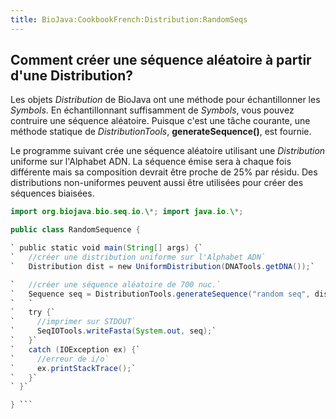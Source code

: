 ```yaml
---
title: BioJava:CookbookFrench:Distribution:RandomSeqs
---
```


Comment créer une séquence aléatoire à partir d'une Distribution?
-----------------------------------------------------------------

Les objets *Distribution* de BioJava ont une méthode pour échantillonner
les *Symbols*. En échantillonnant suffisamment de *Symbols*, vous pouvez
contruire une séquence aléatoire. Puisque c'est une tâche courante, une
méthode statique de *DistributionTools*, **generateSequence()**, est
fournie.

Le programme suivant crée une séquence aléatoire utilisant une
*Distribution* uniforme sur l'Alphabet ADN. La séquence émise sera à
chaque fois différente mais sa composition devrait être proche de 25%
par résidu. Des distributions non-uniformes peuvent aussi être utilisées
pour créer des séquences biaisées.

```java import org.biojava.bio.dist.\*; import org.biojava.bio.seq.\*;
import org.biojava.bio.seq.io.\*; import java.io.\*;

public class RandomSequence {

` public static void main(String[] args) {`  
`   //créer une distribution uniforme sur l'Alphabet ADN`  
`   Distribution dist = new UniformDistribution(DNATools.getDNA());`

`   //créer une séquence aléatoire de 700 nuc.`  
`   Sequence seq = DistributionTools.generateSequence("random seq", dist, 700);`  
`   `  
`   try {`  
`     //imprimer sur STDOUT`  
`     SeqIOTools.writeFasta(System.out, seq);`  
`   }`  
`   catch (IOException ex) {`  
`     //erreur de i/o`  
`     ex.printStackTrace();`  
`   }`  
` }`

} ```
